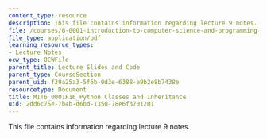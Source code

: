 ```yaml
---
content_type: resource
description: This file contains information regarding lecture 9 notes.
file: /courses/6-0001-introduction-to-computer-science-and-programming-in-python-fall-2016/2dd6c75e7b4bd6bd135078e6f3701201_MIT6_0001F16_Lec9.pdf
file_type: application/pdf
learning_resource_types:
- Lecture Notes
ocw_type: OCWFile
parent_title: Lecture Slides and Code
parent_type: CourseSection
parent_uid: f39a25a3-5f6b-0d3e-6388-e9b2e8b7438e
resourcetype: Document
title: MIT6_0001F16_Python Classes and Inheritance
uid: 2dd6c75e-7b4b-d6bd-1350-78e6f3701201
---
```

This file contains information regarding lecture 9 notes.

